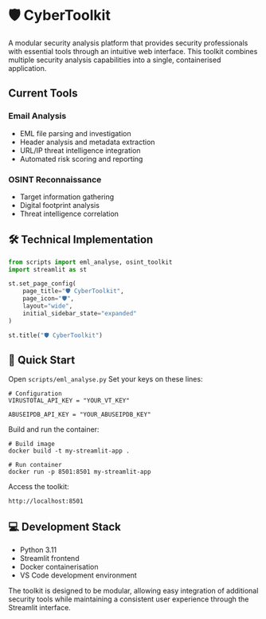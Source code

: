 # 🛡️ CyberToolkit

A modular security analysis platform that provides security professionals with essential tools through an intuitive web interface. This toolkit combines multiple security analysis capabilities into a single, containerised application.

## **Current Tools**

### Email Analysis

- EML file parsing and investigation
- Header analysis and metadata extraction
- URL/IP threat intelligence integration
- Automated risk scoring and reporting

### OSINT Reconnaissance

- Target information gathering
- Digital footprint analysis
- Threat intelligence correlation

## **🛠️ Technical Implementation**

```python
from scripts import eml_analyse, osint_toolkit
import streamlit as st

st.set_page_config(
    page_title="🛡️ CyberToolkit",
    page_icon="🛡️",
    layout="wide",
    initial_sidebar_state="expanded"
)

st.title("🛡️ CyberToolkit")
```

## **🚀 Quick Start**

Open `scripts/eml_analyse.py`
Set your keys on these lines:
```
# Configuration
VIRUSTOTAL_API_KEY = "YOUR_VT_KEY"

ABUSEIPDB_API_KEY = "YOUR_ABUSEIPDB_KEY"
```

Build and run the container:

```
# Build image
docker build -t my-streamlit-app .

# Run container
docker run -p 8501:8501 my-streamlit-app
```

Access the toolkit:

```
http://localhost:8501
```

## **💻 Development Stack**

- Python 3.11
- Streamlit frontend
- Docker containerisation
- VS Code development environment

The toolkit is designed to be modular, allowing easy integration of additional security tools while maintaining a consistent user experience through the Streamlit interface.